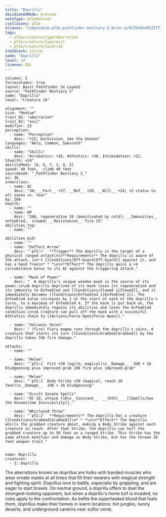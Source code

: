 ```yaml
---
title: "Doprillu"
obsidianUIMode: preview
noteType: pf2eMonster
cssClasses: pf2e
aliases: "Compendium.pf2e.pathfinder-bestiary-2.Actor.prNJZOU8tdRIZITT" 
tags:
  - pf2e/creature/type/aberration
  - pf2e/creature/type/evil
  - pf2e/creature/level/14
statblock: inline
name: "Doprillu"
level: 14
license: OGL
---
```


```statblock
columns: 2
forcecolumns: true
layout: Basic Pathfinder 2e Layout
source: "Pathfinder Bestiary 2"
name: "Doprillu"
level: "Creature 14"

alignment: ""
size: "Medium"
trait_01: "aberration"
trait_02: "evil"
modifier: 22
perception:
  - name: "Perception"
    desc: "+22; Darkvision, See the Unseen"
languages: "Aklo, Common, Sakvroth"
skills:
  - name: "Skills"
    desc: "Acrobatics: +26, Athletics: +30, Intimidation: +22, Stealth: +24"
abilityMods: [8, 6, 7, 1, 4, 2]
speed: 40 feet,  climb 40 feet
sourcebook: "_Pathfinder Bestiary 2_"
ac: 36
armorclass:
  - name: AC
    desc: "36; __Fort__ +27, __Ref__ +28, __Will__ +24; +2 status to all saves vs. fear"
hp: 260
health:
  - name: ""
  - name: HP
    desc: "260, regeneration 20 (deactivated by cold); __Immunities__  enfeebled,  slowed; __Resistances__ fire 15"
abilities_top:
  - name: ""

abilities_mid:
  - name: ""
  - name: "Deflect Arrow"
    desc: "`pf2:r`  **Trigger** The doprillu is the target of a physical ranged attack\n\n**Requirements** The doprillu is aware of the attack, isn't [[Conditions/Off-Guard|Off-Guard]] against it, and has a hand free\n* * *\n\n**Effect** The doprillu gains a +4 circumstance bonus to its AC against the triggering attack."

  - name: "Mask of Power"
    desc: "  A doprillu's unique wooden mask is the source of its power.\n\nA doprillu deprived of its mask loses its regeneration and its immunity to Enfeebled and [[Conditions/Slowed 1|Slowed]], and it immediately becomes [[Conditions/Enfeebled 1|Enfeebled 1]]. The Enfeebled value increases by 1 at the start of each of the doprillu's turns, to a maximum of Enfeebled 4. If the mask is put back on, the doprillu immediately regains its abilities and loses the Enfeebled condition.\n\nA creature can pull off the mask with a successful Athletics check to [[Actions/Force Open|Force Open]]."

  - name: "Volcanic Veins"
    desc: " (fire) Fiery magma runs through the doprillu's veins. A creature that starts its turn [[Conditions/Grabbed|Grabbed]] by the doprillu takes 7d6 fire damage."

attacks:
  - name: ""

  - name: "Melee"
    desc: "`pf2:1` Fist +30 (agile, magical)\n__Damage__  3d8 + 16 bludgeoning plus improved-grab 2d6 fire plus improved-grab"

  - name: "Melee"
    desc: "`pf2:1` Body Strike +30 (magical, reach 10 feet)\n__Damage__  3d8 + 16 bludgeoning"

  - name: "Occult Innate Spells"
    desc: "DC 28, attack +18\n__Constant__  __(6th)__ _[[Spells/See the Unseen|See Invisibility]]_"

  - name: "Whirlwind Throw"
    desc: "`pf2:2`  **Requirements** The doprillu has a creature [[Conditions/Grabbed|Grabbed]]\n* * *\n\n**Effect** The doprillu whirls the grabbed creature about, making a Body Strike against each creature in reach. After that Strike, the doprillu can hurl the grabbed creature up to 50 feet as a ranged Strike. This Strike has the same attack modifier and damage as Body Strike, but has the thrown 20 feet weapon trait."
 
```

```encounter-table
name: Doprillu
creatures:
  - 1: Doprillu
```



The aberrations known as doprillus are hulks with banded muscles who wear ornate masks at all times that fill their wearers with magical strength and fighting spirit. Doprillus love to battle, especially by grappling, and are eager to start brawls. On neutral ground, a doprillu offers to duel the strongest-looking opponent, but when a doprillu's home turf is invaded, no rules apply to the confrontation. As befits the superheated blood that fuels them, doprillus make their homes in warm locations: hot jungles, sunny deserts, and underground caverns near sulfur vents.
